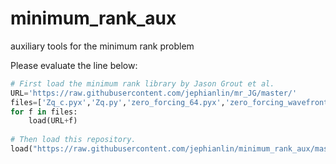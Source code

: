 minimum_rank_aux
================
auxiliary tools for the minimum rank problem

Please evaluate the line below:

```python
# First load the minimum rank library by Jason Grout et al.
URL='https://raw.githubusercontent.com/jephianlin/mr_JG/master/'
files=['Zq_c.pyx','Zq.py','zero_forcing_64.pyx','zero_forcing_wavefront.pyx','minrank.py', 'inertia.py']
for f in files:
    load(URL+f)
    
# Then load this repository.
load("https://raw.githubusercontent.com/jephianlin/minimum_rank_aux/master/load_all.py");
```
